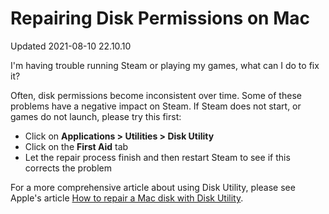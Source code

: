 # Repairing Disk Permissions on Mac
Updated 2021-08-10 22.10.10

I'm having trouble running Steam or playing my games, what can I do to fix it?  
  
Often, disk permissions become inconsistent over time. Some of these problems have a negative impact on Steam. If Steam does not start, or games do not launch, please try this first:  

* Click on **Applications > Utilities > Disk Utility**
* Click on the **First Aid** tab
* Let the repair process finish and then restart Steam to see if this corrects the problem

    
  
For a more comprehensive article about using Disk Utility, please see Apple's article [How to repair a Mac disk with Disk Utility](https://support.apple.com/en-us/HT210898).